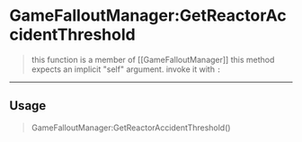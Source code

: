 # GameFalloutManager:GetReactorAccidentThreshold
> this function is a member of [[GameFalloutManager]]
> this method expects an implicit "self" argument. invoke it with `:`
-----
## Usage
> GameFalloutManager:GetReactorAccidentThreshold()
